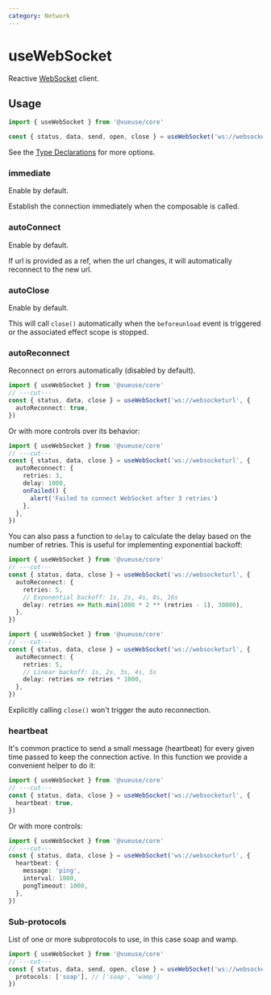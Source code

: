 ```yaml
---
category: Network
---
```


# useWebSocket

Reactive [WebSocket](https://developer.mozilla.org/en-US/docs/Web/API/WebSocket/WebSocket) client.

## Usage

```ts
import { useWebSocket } from '@vueuse/core'

const { status, data, send, open, close } = useWebSocket('ws://websocketurl')
```

See the [Type Declarations](#type-declarations) for more options.

### immediate

Enable by default.

Establish the connection immediately when the composable is called.

### autoConnect

Enable by default.

If url is provided as a ref, when the url changes, it will automatically reconnect to the new url.

### autoClose

Enable by default.

This will call `close()` automatically when the `beforeunload` event is triggered or the associated effect scope is stopped.

### autoReconnect

Reconnect on errors automatically (disabled by default).

```ts
import { useWebSocket } from '@vueuse/core'
// ---cut---
const { status, data, close } = useWebSocket('ws://websocketurl', {
  autoReconnect: true,
})
```

Or with more controls over its behavior:

```ts
import { useWebSocket } from '@vueuse/core'
// ---cut---
const { status, data, close } = useWebSocket('ws://websocketurl', {
  autoReconnect: {
    retries: 3,
    delay: 1000,
    onFailed() {
      alert('Failed to connect WebSocket after 3 retries')
    },
  },
})
```

You can also pass a function to `delay` to calculate the delay based on the number of retries. This is useful for implementing exponential backoff:

```ts
import { useWebSocket } from '@vueuse/core'
// ---cut---
const { status, data, close } = useWebSocket('ws://websocketurl', {
  autoReconnect: {
    retries: 5,
    // Exponential backoff: 1s, 2s, 4s, 8s, 16s
    delay: retries => Math.min(1000 * 2 ** (retries - 1), 30000),
  },
})
```

```ts
import { useWebSocket } from '@vueuse/core'
// ---cut---
const { status, data, close } = useWebSocket('ws://websocketurl', {
  autoReconnect: {
    retries: 5,
    // Linear backoff: 1s, 2s, 3s, 4s, 5s
    delay: retries => retries * 1000,
  },
})
```

Explicitly calling `close()` won't trigger the auto reconnection.

### heartbeat

It's common practice to send a small message (heartbeat) for every given time passed to keep the connection active. In this function we provide a convenient helper to do it:

```ts
import { useWebSocket } from '@vueuse/core'
// ---cut---
const { status, data, close } = useWebSocket('ws://websocketurl', {
  heartbeat: true,
})
```

Or with more controls:

```ts
import { useWebSocket } from '@vueuse/core'
// ---cut---
const { status, data, close } = useWebSocket('ws://websocketurl', {
  heartbeat: {
    message: 'ping',
    interval: 1000,
    pongTimeout: 1000,
  },
})
```

### Sub-protocols

List of one or more subprotocols to use, in this case soap and wamp.

```ts
import { useWebSocket } from '@vueuse/core'
// ---cut---
const { status, data, send, open, close } = useWebSocket('ws://websocketurl', {
  protocols: ['soap'], // ['soap', 'wamp']
})
```
